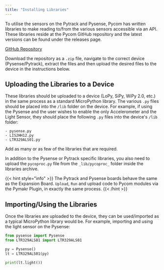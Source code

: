 ```yaml
---
title: "Installing Libraries"
---
```


To utilise the sensors on the Pytrack and Pysense, Pycom has written libraries to make reading to/from the various sensors accessible via an API. These libraries reside at the Pycom GitHub repository and the latest versions can be found under the releases page.

[GitHub Repository](https://github.com/pycom/pycom-libraries)

Download the repository as a `.zip` file, navigate to the correct device (Pysense/Pytrack), extract the files and then upload the desired files to the device in the instructions below.

## Uploading the Libraries to a Device

These libraries should be uploaded to a device (LoPy, SiPy, WiPy 2.0, etc.) in the same process as a standard MicroPython library. The various `.py` files should be placed into the `/lib` folder on the device. For example, if using the Pysense and the user wishes to enable the only Accelerometer and the Light Sensor, they should place the following `.py` files into the device's `/lib` folder:

```text
- pysense.py
- LIS2HH12.py
- LTR329ALS01.py
```

Add as many or as few of the libraries that are required.

In addition to the Pysense or Pytrack specific libraries, you also need to upload the `pycoproc.py` file from the `_lib/pycoproc_` folder inside the libraries archive.

{{< hint style="info" >}}
The Pytrack and Pysense boards behave the same as the Expansion Board. `Upload`, `Run` and upload code to Pycom modules via the Pymakr Plugin, in exactly the same process.
{{< /hint >}}

## Importing/Using the Libraries

Once the libraries are uploaded to the device, they can be used/imported as a typical MicroPython library would be. For example, importing and using the light sensor on the Pysense:

```python
from pysense import Pysense
from LTR329ALS01 import LTR329ALS01

py = Pysense()
lt = LTR329ALS01(py)

print(lt.light())
```

